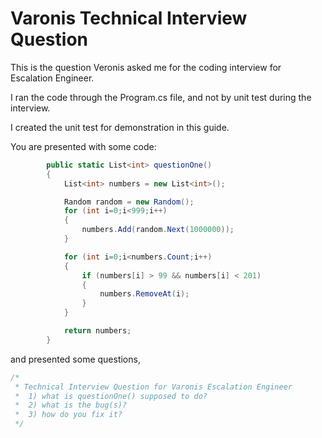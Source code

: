 # Varonis Technical Interview Question

This is the question Veronis asked me for the coding interview for Escalation Engineer.

I ran the code through the Program.cs file, and not by unit test during
the interview.

I created the unit test for demonstration in this guide.

You are presented with some code:

```csharp
        public static List<int> questionOne()
        {
            List<int> numbers = new List<int>();

            Random random = new Random();
            for (int i=0;i<999;i++)
            {
                numbers.Add(random.Next(1000000));
            }

            for (int i=0;i<numbers.Count;i++)
            {
                if (numbers[i] > 99 && numbers[i] < 201)
                {
                    numbers.RemoveAt(i);
                }
            }

            return numbers;
        }
```

and presented some questions,

```csharp
/*
 * Technical Interview Question for Varonis Escalation Engineer
 *  1) what is questionOne() supposed to do?
 *  2) what is the bug(s)?
 *  3) how do you fix it?
 */
```

